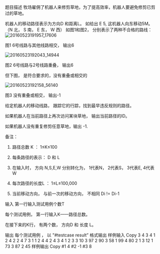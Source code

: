 题目描述
牧场雇佣了机器人来修剪草地，为了提高效率，机器人要避免修剪已剪过的草地。

机器人的移动路径表示为方向D 和距离L。 如给出 E 5, 这机器人向东移动5M。 （N 北， S 南， E 东， W 西）
如图1和图2， 分别表示了两种不合格的路线：
![20160523191957_17606](https://user-images.githubusercontent.com/58541195/218467091-67266bcd-6fcb-4b3e-b262-0930d6f55f03.png)


   图1  6号线路与其他线路相交， 输出6

 ![20160523192043_14944](https://user-images.githubusercontent.com/58541195/218467105-4309e5b5-0518-4b6c-a4c8-d60cfdf037b8.png)



   图2   6号线路与2号线路重叠， 输出6

 

但下图， 是符合要求的，没有重叠或相交的

![20160523192158_56140](https://user-images.githubusercontent.com/58541195/218467117-002885aa-e0b8-491f-a123-f06cd9479da1.png)

  图3   没有重叠或相交， 输出-1

 

给定机器人的移动线路， 跟踪它的行踪，找到最早违反规则的路径。

如果机器人在当前路径上再次访问某块草地， 输出当前路径的ID。

如果机器人没有重复修剪任意草地，输出 -1.

 

备注：

1. 路径总数 K ：  1≤K≤100

2. 每条路径的表示： D 和 L

3. 在输入时， 方向 N,S,E,W 分别转化为， 1代表N， 2代表S， 3代表E, 4代表W

4. 每次路径的长度L ： 1≤L≤100,000 

5. 当前移动方向， 与前一次的移动方向， 不相同  Di != Di-1

输入
第一行输入测试用例个数T 

每个测试用例， 第一行输入K——路径总数。

在接下来的K行， 有两个数， 方向D 和 长度 L。

输出
每个测试用例 ， 以 "#testcase result” 格式输出
样例输入 Copy
3
4
3 4
1 2
4 2
2 4
7
3 1
1 2
4 4
2 4
3 4
1 2
3 3
10
3 97
2 90
3 58
1 99
4 80
2 1
3 12
1 73
3 87
2 45
样例输出 Copy
#1 4
#2 -1
#3 8
